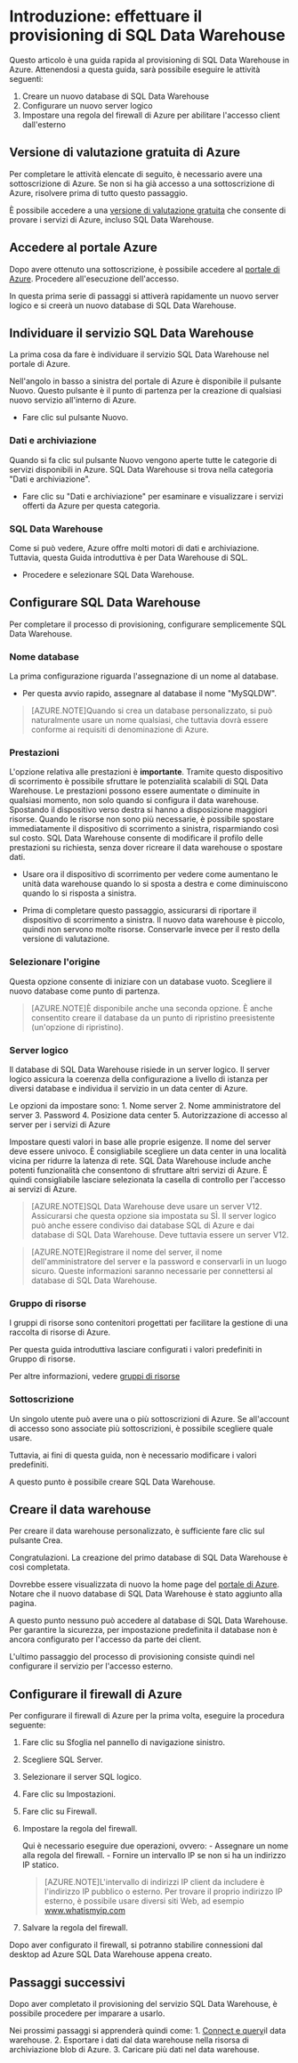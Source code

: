 <properties
   pageTitle="Introduzione: effettuare il provisioning di SQL Data Warehouse | Microsoft Azure"
   description="Eseguire il provisioning di SQL Data Warehouse attenendosi ai passaggi e alle linee guida seguenti."
   services="sql-data-warehouse"
   documentationCenter="NA"
   authors="jrowlandjones"
   manager="barbkess"
   editor=""/>

<tags
   ms.service="sql-data-warehouse"
   ms.devlang="NA"
   ms.topic="article"
   ms.tgt_pltfrm="NA"
   ms.workload="data-services"
   ms.date="06/23/2015"
   ms.author="JRJ@BigBangData.co.uk;barbkess"/>

# Introduzione: effettuare il provisioning di SQL Data Warehouse #

Questo articolo è una guida rapida al provisioning di SQL Data Warehouse in Azure. Attenendosi a questa guida, sarà possibile eseguire le attività seguenti:

1. Creare un nuovo database di SQL Data Warehouse
2. Configurare un nuovo server logico
3. Impostare una regola del firewall di Azure per abilitare l'accesso client dall'esterno

## Versione di valutazione gratuita di Azure ##
Per completare le attività elencate di seguito, è necessario avere una sottoscrizione di Azure. Se non si ha già accesso a una sottoscrizione di Azure, risolvere prima di tutto questo passaggio.

È possibile accedere a una [versione di valutazione gratuita][] che consente di provare i servizi di Azure, incluso SQL Data Warehouse.


## Accedere al portale Azure ##

Dopo avere ottenuto una sottoscrizione, è possibile accedere al [portale di Azure][]. Procedere all'esecuzione dell'accesso.

In questa prima serie di passaggi si attiverà rapidamente un nuovo server logico e si creerà un nuovo database di SQL Data Warehouse.

## Individuare il servizio SQL Data Warehouse

La prima cosa da fare è individuare il servizio SQL Data Warehouse nel portale di Azure.

Nell'angolo in basso a sinistra del portale di Azure è disponibile il pulsante Nuovo. Questo pulsante è il punto di partenza per la creazione di qualsiasi nuovo servizio all'interno di Azure.

- Fare clic sul pulsante Nuovo.

### Dati e archiviazione

Quando si fa clic sul pulsante Nuovo vengono aperte tutte le categorie di servizi disponibili in Azure. SQL Data Warehouse si trova nella categoria "Dati e archiviazione".

- Fare clic su "Dati e archiviazione" per esaminare e visualizzare i servizi offerti da Azure per questa categoria.

### SQL Data Warehouse

Come si può vedere, Azure offre molti motori di dati e archiviazione. Tuttavia, questa Guida introduttiva è per Data Warehouse di SQL.

- Procedere e selezionare SQL Data Warehouse.

## Configurare SQL Data Warehouse

Per completare il processo di provisioning, configurare semplicemente SQL Data Warehouse.


### Nome database

La prima configurazione riguarda l'assegnazione di un nome al database.



- Per questa avvio rapido, assegnare al database il nome "MySQLDW".


> [AZURE.NOTE]Quando si crea un database personalizzato, si può naturalmente usare un nome qualsiasi, che tuttavia dovrà essere conforme ai requisiti di denominazione di Azure.

### Prestazioni

L'opzione relativa alle prestazioni è **importante**. Tramite questo dispositivo di scorrimento è possibile sfruttare le potenzialità scalabili di SQL Data Warehouse. Le prestazioni possono essere aumentate o diminuite in qualsiasi momento, non solo quando si configura il data warehouse. Spostando il dispositivo verso destra si hanno a disposizione maggiori risorse. Quando le risorse non sono più necessarie, è possibile spostare immediatamente il dispositivo di scorrimento a sinistra, risparmiando così sul costo. SQL Data Warehouse consente di modificare il profilo delle prestazioni su richiesta, senza dover ricreare il data warehouse o spostare dati.

- Usare ora il dispositivo di scorrimento per vedere come aumentano le unità data warehouse quando lo si sposta a destra e come diminuiscono quando lo si risposta a sinistra.

- Prima di completare questo passaggio, assicurarsi di riportare il dispositivo di scorrimento a sinistra. Il nuovo data warehouse è piccolo, quindi non servono molte risorse. Conservarle invece per il resto della versione di valutazione.

### Selezionare l'origine

Questa opzione consente di iniziare con un database vuoto. Scegliere il nuovo database come punto di partenza.

> [AZURE.NOTE]È disponibile anche una seconda opzione. È anche consentito creare il database da un punto di ripristino preesistente (un'opzione di ripristino).

### Server logico

Il database di SQL Data Warehouse risiede in un server logico. Il server logico assicura la coerenza della configurazione a livello di istanza per diversi database e individua il servizio in un data center di Azure.

Le opzioni da impostare sono: 1. Nome server 2. Nome amministratore del server 3. Password 4. Posizione data center 5. Autorizzazione di accesso al server per i servizi di Azure

Impostare questi valori in base alle proprie esigenze. Il nome del server deve essere univoco. È consigliabile scegliere un data center in una località vicina per ridurre la latenza di rete. SQL Data Warehouse include anche potenti funzionalità che consentono di sfruttare altri servizi di Azure. È quindi consigliabile lasciare selezionata la casella di controllo per l'accesso ai servizi di Azure.

> [AZURE.NOTE]SQL Data Warehouse deve usare un server V12. Assicurarsi che questa opzione sia impostata su SÌ. Il server logico può anche essere condiviso dai database SQL di Azure e dai database di SQL Data Warehouse. Deve tuttavia essere un server V12.

> [AZURE.NOTE]Registrare il nome del server, il nome dell'amministratore del server e la password e conservarli in un luogo sicuro. Queste informazioni saranno necessarie per connettersi al database di SQL Data Warehouse.

### Gruppo di risorse
I gruppi di risorse sono contenitori progettati per facilitare la gestione di una raccolta di risorse di Azure.

Per questa guida introduttiva lasciare configurati i valori predefiniti in Gruppo di risorse.

Per altre informazioni, vedere [gruppi di risorse](../azure-portal/resource-group-portal.md)

### Sottoscrizione
Un singolo utente può avere una o più sottoscrizioni di Azure. Se all'account di accesso sono associate più sottoscrizioni, è possibile scegliere quale usare.

Tuttavia, ai fini di questa guida, non è necessario modificare i valori predefiniti.

A questo punto è possibile creare SQL Data Warehouse.

## Creare il data warehouse ##
Per creare il data warehouse personalizzato, è sufficiente fare clic sul pulsante Crea.

Congratulazioni. La creazione del primo database di SQL Data Warehouse è così completata.

Dovrebbe essere visualizzata di nuovo la home page del [portale di Azure][]. Notare che il nuovo database di SQL Data Warehouse è stato aggiunto alla pagina.


A questo punto nessuno può accedere al database di SQL Data Warehouse. Per garantire la sicurezza, per impostazione predefinita il database non è ancora configurato per l'accesso da parte dei client.

L'ultimo passaggio del processo di provisioning consiste quindi nel configurare il servizio per l'accesso esterno.

## Configurare il firewall di Azure ##

Per configurare il firewall di Azure per la prima volta, eseguire la procedura seguente:

1. Fare clic su Sfoglia nel pannello di navigazione sinistro.

2. Scegliere SQL Server.

3. Selezionare il server SQL logico.

4. Fare clic su Impostazioni.

5. Fare clic su Firewall.

6. Impostare la regola del firewall.

    Qui è necessario eseguire due operazioni, ovvero: - Assegnare un nome alla regola del firewall. - Fornire un intervallo IP se non si ha un indirizzo IP statico.

    > [AZURE.NOTE]L'intervallo di indirizzi IP client da includere è l'indirizzo IP pubblico o esterno. Per trovare il proprio indirizzo IP esterno, è possibile usare diversi siti Web, ad esempio <a href="http://www.whatismyip.com" target="\_blank">www.whatismyip.com</a>

7. Salvare la regola del firewall.


Dopo aver configurato il firewall, si potranno stabilire connessioni dal desktop ad Azure SQL Data Warehouse appena creato.

## Passaggi successivi

Dopo aver completato il provisioning del servizio SQL Data Warehouse, è possibile procedere per imparare a usarlo.

Nei prossimi passaggi si apprenderà quindi come: 1. [Connect e query][]il data warehouse. 2. Esportare i dati dal data warehouse nella risorsa di archiviazione blob di Azure. 3. Caricare più dati nel data warehouse.


<!--Image references-->


<!-- Articles -->
[Connect e query]: sql-data-warehouse-get-started-connect-query.md

<!--External links-->
[versione di valutazione gratuita]: https://azure.microsoft.com/it-it/pricing/free-trial/
[portale di Azure]: https://portal.azure.com/

<!---HONumber=July15_HO5-->